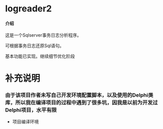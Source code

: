# logreader2

#### 介绍

这是一个Sqlserver事务日志分析程序。

可根据事务日志还原Sql语句。

基本功能已实现。继续细节优化阶段

# 补充说明
### 由于该项目作者未写自己开发环境配置脚本，以及使用的Delphi类库，所以我在编译项目的过程中遇到了很多坑，因我是以前为开发过Delphi项目，水平有限

- 项目编译环境

